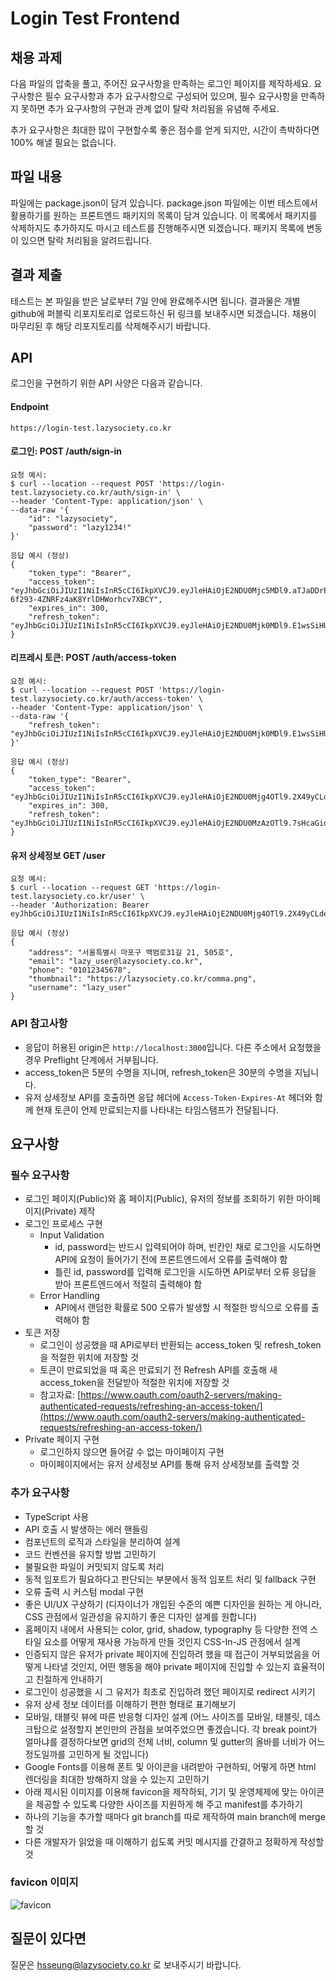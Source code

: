 # Login Test Frontend

## 채용 과제
다음 파일의 압축을 풀고, 주어진 요구사항을 만족하는 로그인 페이지를 제작하세요. 요구사항은 필수 요구사항과 추가 요구사항으로 구성되어 있으며, 필수 요구사항을 만족하지 못하면 추가 요구사항의 구현과 관계 없이 탈락 처리됨을 유념해 주세요. 

추가 요구사항은 최대한 많이 구현할수록 좋은 점수를 얻게 되지만, 시간이 촉박하다면 100% 해낼 필요는 없습니다.

## 파일 내용
파일에는 package.json이 담겨 있습니다. package.json 파일에는 이번 테스트에서 활용하기를 원하는 프론트엔드 패키지의 목록이 담겨 있습니다. 이 목록에서 패키지를 삭제하지도 추가하지도 마시고 테스트를 진행해주시면 되겠습니다. 패키지 목록에 변동이 있으면 탈락 처리됨을 알려드립니다.

## 결과 제출
테스트는 본 파일을 받은 날로부터 7일 안에 완료해주시면 됩니다. 결과물은 개별 github에 퍼블릭 리포지토리로 업로드하신 뒤 링크를 보내주시면 되겠습니다. 채용이 마무리된 후 해당 리포지토리를 삭제해주시기 바랍니다.

## API
로그인을 구현하기 위한 API 사양은 다음과 같습니다.

#### Endpoint
```
https://login-test.lazysociety.co.kr
```

#### 로그인: POST /auth/sign-in
```
요청 예시:
$ curl --location --request POST 'https://login-test.lazysociety.co.kr/auth/sign-in' \
--header 'Content-Type: application/json' \
--data-raw '{
    "id": "lazysociety",
    "password": "lazy1234!"
}'

응답 예시 (정상)
{
    "token_type": "Bearer",
    "access_token": "eyJhbGciOiJIUzI1NiIsInR5cCI6IkpXVCJ9.eyJleHAiOjE2NDU0Mjc5MDl9.aTJaDDrPu2-6f293-4ZNRFz4aK8YrlDHWorhcv7XBCY",
    "expires_in": 300,
    "refresh_token": "eyJhbGciOiJIUzI1NiIsInR5cCI6IkpXVCJ9.eyJleHAiOjE2NDU0Mjk0MDl9.E1wsSiHU6npPhokThcuskMKxaNXNntka8keYnmC3jXc"
}
```

#### 리프레시 토큰: POST /auth/access-token
```
요청 예시:
$ curl --location --request POST 'https://login-test.lazysociety.co.kr/auth/access-token' \
--header 'Content-Type: application/json' \
--data-raw '{
    "refresh_token": "eyJhbGciOiJIUzI1NiIsInR5cCI6IkpXVCJ9.eyJleHAiOjE2NDU0Mjk0MDl9.E1wsSiHU6npPhokThcuskMKxaNXNntka8keYnmC3jXc"
}'

응답 예시 (정상)
{
    "token_type": "Bearer",
    "access_token": "eyJhbGciOiJIUzI1NiIsInR5cCI6IkpXVCJ9.eyJleHAiOjE2NDU0Mjg4OTl9.2X49yCLdejiQDwxRAsDCzsNhiKlNKFLdXP0K69HyEqI",
    "expires_in": 300,
    "refresh_token": "eyJhbGciOiJIUzI1NiIsInR5cCI6IkpXVCJ9.eyJleHAiOjE2NDU0MzAzOTl9.7sHcaGidByP0lsyFyJS5O3JTwmY6__rStnxxHjlwcSw"
}
```

#### 유저 상세정보 GET /user
```
요청 예시:
$ curl --location --request GET 'https://login-test.lazysociety.co.kr/user' \
--header 'Authorization: Bearer eyJhbGciOiJIUzI1NiIsInR5cCI6IkpXVCJ9.eyJleHAiOjE2NDU0Mjg4OTl9.2X49yCLdejiQDwxRAsDCzsNhiKlNKFLdXP0K69HyEqI'

응답 예시 (정상)
{
    "address": "서울특별시 마포구 백범로31길 21, 505호",
    "email": "lazy_user@lazysociety.co.kr",
    "phone": "01012345678",
    "thumbnail": "https://lazysociety.co.kr/comma.png",
    "username": "lazy_user"
}
```

### API 참고사항

* 응답이 허용된 origin은 `http://localhost:3000`입니다. 다른 주소에서 요청했을 경우 Preflight 단계에서 거부됩니다.
* access_token은 5분의 수명을 지니며, refresh_token은 30분의 수명을 지닙니다.
* 유저 상세정보 API를 호출하면 응답 헤더에 `Access-Token-Expires-At` 헤더와 함께 현재 토큰이 언제 만료되는지를 나타내는 타임스탬프가 전달됩니다.

## 요구사항
### 필수 요구사항
* 로그인 페이지(Public)와 홈 페이지(Public), 유저의 정보를 조회하기 위한 마이페이지(Private) 제작
* 로그인 프로세스 구현
    * Input Validation
        * id, password는 반드시 입력되어야 하며, 빈칸인 채로 로그인을 시도하면 API에 요청이 들어가기 전에 프론트엔드에서 오류를 출력해야 함
        * 틀린 id, password를 입력해 로그인을 시도하면 API로부터 오류 응답을 받아 프론트엔드에서 적절히 출력해야 함
    * Error Handling
        * API에서 랜덤한 확률로 500 오류가 발생할 시 적절한 방식으로 오류를 출력해야 함
* 토큰 저장
    * 로그인이 성공했을 때 API로부터 반환되는 access_token 및 refresh_token을 적절한 위치에 저장할 것
    * 토큰이 만료되었을 때 혹은 만료되기 전 Refresh API를 호출해 새 access_token을 전달받아 적절한 위치에 저장할 것
    * 참고자료: [https://www.oauth.com/oauth2-servers/making-authenticated-requests/refreshing-an-access-token/](https://www.oauth.com/oauth2-servers/making-authenticated-requests/refreshing-an-access-token/)
* Private 페이지 구현
    * 로그인하지 않으면 들어갈 수 없는 마이페이지 구현
    * 마이페이지에서는 유저 상세정보 API를 통해 유저 상세정보를 출력할 것

### 추가 요구사항
* TypeScript 사용
* API 호출 시 발생하는 에러 핸들링
* 컴포넌트의 로직과 스타일을 분리하여 설계
* 코드 컨벤션을 유지할 방법 고민하기
* 불필요한 파일이 커밋되지 않도록 처리
* 동적 임포트가 필요하다고 판단되는 부분에서 동적 임포트 처리 및 fallback 구현
* 오류 출력 시 커스텀 modal 구현
* 좋은 UI/UX 구상하기 (디자이너가 개입된 수준의 예쁜 디자인을 원하는 게 아니라, CSS 관점에서 일관성을 유지하기 좋은 디자인 설계를 원합니다)
* 홈페이지 내에서 사용되는 color, grid, shadow, typography 등 다양한 전역 스타일 요소를 어떻게 재사용 가능하게 만들 것인지 CSS-In-JS 관점에서 설계
* 인증되지 않은 유저가 private 페이지에 진입하려 했을 때 접근이 거부되었음을 어떻게 나타낼 것인지, 어떤 행동을 해야 private 페이지에 진입할 수 있는지 효율적이고 친절하게 안내하기
* 로그인이 성공했을 시 그 유저가 최초로 진입하려 했던 페이지로 redirect 시키기
* 유저 상세 정보 데이터를 이해하기 편한 형태로 표기해보기
* 모바일, 태블릿 뷰에 따른 반응형 디자인 설계 (어느 사이즈를 모바일, 태블릿, 데스크탑으로 설정할지 본인만의 관점을 보여주었으면 좋겠습니다. 각 break point가 얼마냐를 결정하다보면 grid의 전체 너비, column 및 gutter의 올바를 너비가 어느정도일까를 고민하게 될 것입니다)
* Google Fonts를 이용해 폰트 및 아이콘을 내려받아 구현하되, 어떻게 하면 html 렌더링을 최대한 방해하지 않을 수 있는지 고민하기
* 아래 제시된 이미지를 이용해 favicon을 제작하되, 기기 및 운영체제에 맞는 아이콘을 제공할 수 있도록 다양한 사이즈를 지원하게 해 주고 manifest를 추가하기
* 하나의 기능을 추가할 때마다 git branch를 따로 제작하여 main branch에 merge할 것
* 다른 개발자가 읽었을 때 이해하기 쉽도록 커밋 메시지를 간결하고 정확하게 작성할 것

### favicon 이미지
![favicon](https://lazysociety.co.kr/comma.png)

## 질문이 있다면

질문은 hsseung@lazysociety.co.kr 로 보내주시기 바랍니다.





